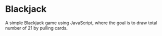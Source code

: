 # Blackjack
A simple Blackjack game using JavaScript, where the goal is to draw total number of 21 by pulling cards. 
